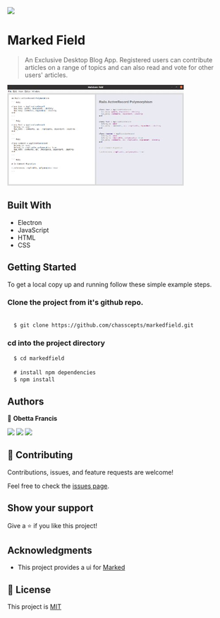 ![](https://img.shields.io/badge/Microverse-blueviolet)

# Marked Field

> An Exclusive Desktop Blog App. Registered users can contribute articles on a range of topics and can also read and vote for other users' articles.

![screenshot](screenshot.jpg)

## Built With

- Electron
- JavaScript
- HTML
- CSS

## Getting Started

To get a local copy up and running follow these simple example steps.

### Clone the project from it's github repo.

```

  $ git clone https://github.com/chasscepts/markedfield.git

```

### cd into the project directory

```
  $ cd markedfield

  # install npm dependencies
  $ npm install

```

## Authors

👤 **Obetta Francis**

[![](https://img.shields.io/badge/GitHub-100000?style=for-the-badge&logo=github&logoColor=white)](https://github.com/chasscepts) [![](https://img.shields.io/badge/Twitter-1DA1F2?style=for-the-badge&logo=twitter&logoColor=white)](https://twitter.com/chasscepts) [![](https://img.shields.io/badge/LinkedIn-0077B5?style=for-the-badge&logo=linkedin&logoColor=white)](https://www.linkedin.com/in/chasscepts/)

## 🤝 Contributing

Contributions, issues, and feature requests are welcome!

Feel free to check the [issues page](https://github.com/chasscepts/markedfield/issues).

## Show your support

Give a ⭐️ if you like this project!

## Acknowledgments

- This project provides a ui for [Marked](https://github.com/markedjs/marked)

## 📝 License

This project is [MIT](./LICENSE)
